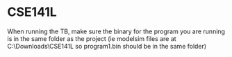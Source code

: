 # CSE141L

When running the TB, make sure the binary for the program you are running is in the same folder as the project (ie modelsim files are at C:\Downloads\CSE141L so 
program1.bin should be in the same folder)
